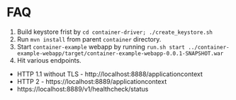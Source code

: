 # FAQ

1. Build keystore frist by `cd container-driver; ./create_keystore.sh` 
2. Run `mvn install` from parent `container` directory.
3. Start `container-example` webapp by running `run.sh start ../container-example-webapp/target/container-example-webapp-0.0.1-SNAPSHOT.war` 
4. Hit various endpoints.
- HTTP 1.1 without TLS - http://localhost:8888/applicationcontext
- HTTP 2 - https://localhost:8889/applicationcontext
- https://localhost:8889/v1/healthcheck/status 

